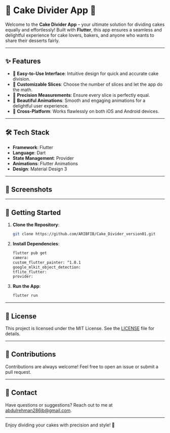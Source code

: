 # 🍰 **Cake Divider App** 🍴  

Welcome to the **Cake Divider App** – your ultimate solution for dividing cakes equally and effortlessly! Built with **Flutter**, this app ensures a seamless and delightful experience for cake lovers, bakers, and anyone who wants to share their desserts fairly.  

---

## ✨ **Features**  
- 🎂 **Easy-to-Use Interface**: Intuitive design for quick and accurate cake division.  
- 🔪 **Customizable Slices**: Choose the number of slices and let the app do the math.  
- 📏 **Precision Measurements**: Ensure every slice is perfectly equal.  
- 🌈 **Beautiful Animations**: Smooth and engaging animations for a delightful user experience.  
- 📱 **Cross-Platform**: Works flawlessly on both iOS and Android devices.  

---

## 🛠️ **Tech Stack**  
- **Framework**: Flutter  
- **Language**: Dart  
- **State Management**: Provider  
- **Animations**: Flutter Animations  
- **Design**: Material Design 3  

---

## 📸 **Screenshots**  

---

## 🚀 **Getting Started**  
1. **Clone the Repository**:  
   ```bash
   git clone https://github.com/ARIBFIB/Cake_Divider_version01.git
   ```
2. **Install Dependencies**:  
   ```bash
   flutter pub get
   camera:
   custom_flutter_painter: ^1.0.1
   google_mlkit_object_detection:
   tflite_flutter:
   provider:
   ```
3. **Run the App**:  
   ```bash
   flutter run
   ```

---

## 📄 **License**  
This project is licensed under the MIT License. See the [LICENSE](LICENSE) file for details.  

---

## 💖 **Contributions**  
Contributions are always welcome! Feel free to open an issue or submit a pull request.  

---

## 📧 **Contact**  
Have questions or suggestions? Reach out to me at [abdulrehman286ib@gmail.com](mailto:abdulrehman286ib@gmail.com).  

---

Enjoy dividing your cakes with precision and style! 🎉  
